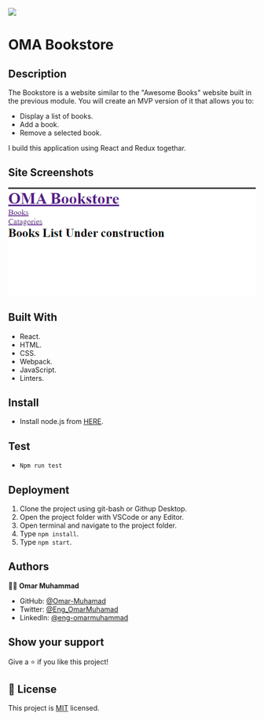 ![](https://img.shields.io/badge/Microverse-blueviolet)
# OMA Bookstore
## Description
The Bookstore is a website similar to the "Awesome Books" website built in the previous module. You will create an MVP version of it that allows you to:

- Display a list of books.
- Add a book.
- Remove a selected book.

I build this application using React and Redux togethar.

## Site Screenshots

![screenshot](./Screenshot-1.png)


## Built With

- React.
- HTML.
- CSS.
- Webpack.
- JavaScript.
- Linters.

## Install

- Install node.js from [HERE](https://nodejs.org/en/).

## Test

- `Npm run test`
  
## Deployment

1. Clone the project using git-bash or Githup Desktop.
2. Open the project folder with VSCode or any Editor.
3. Open terminal and navigate to the project folder.
4. Type `npm install`.
5. Type `npm start`.

## Authors

👨‍💻 **Omar Muhammad**

- GitHub: [@Omar-Muhamad](https://github.com/Omar-Muhamad)
- Twitter: [@Eng_OmarMuhamad](https://twitter.com/Eng_OmarMuhamad)
- LinkedIn: [@eng-omarmuhammad](https://www.linkedin.com/in/eng-omarmuhammad/)

## Show your support

Give a ⭐️ if you like this project!
## 📝 License

This project is [MIT](./MIT.md) licensed.
